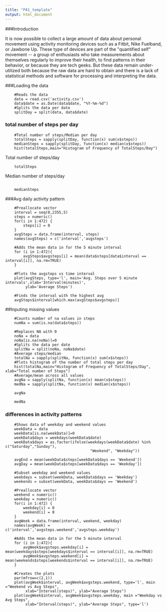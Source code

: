 ```yaml
---
title: "PA1_template"
output: html_document
---
```


###Introduction

It is now possible to collect a large amount of data about personal movement using activity monitoring devices such as a Fitbit, Nike Fuelband, or Jawbone Up. These type of devices are part of the "quantified self" movement -- a group of enthusiasts who take measurements about themselves regularly to improve their health, to find patterns in their behavior, or because they are tech geeks. But these data remain under-utilized both because the raw data are hard to obtain and there is a lack of statistical methods and software for processing and interpreting the data.

###Loading the data
```{r}
    #Reads the data
    data = read.csv('activity.csv')
    data$date = as.Date(data$date, "%Y-%m-%d")
    #Splits the data per date
    splitDay = split(data, data$date)
```

### total number of steps per day

```{r}
    #Total number of steps/Median per day
    totalSteps = sapply(splitDay, function(x) sum(x$steps))
    medianSteps = sapply(splitDay, function(x) median(x$steps))
    hist(totalSteps,main="Histogram of Frequency of TotalSteps/Day")
```  
  
Total number of steps/day
```{r, echo=FALSE}
    totalSteps

```
  
Median number of steps/day
```{r, echo=FALSE}

    medianSteps
```
  
###Avg daily activity pattern
```{r}
    #Preallocate vector
    interval = seq(0,2355,5)
    steps = numeric()
    for(i in 1:472) {
        steps[i] = 0
    }
    avgSteps = data.frame(interval, steps)
    names(avgSteps) = c('interval','avgsteps')
    
    #Adds the mean data in for the 5 minute interval
    for (i in 1:472){
        avgSteps$avgsteps[i] = mean(data$steps[data$interval == interval[i]], na.rm=TRUE)
    }
    
    #Plots the avgsteps vs time interval
    plot(avgSteps, type='l', main='Avg. Steps over 5 minute intervals',xlab='Interval(minutes)',
         ylab='Average Steps')
    
    #Finds the interval with the highest avg
    avgSteps$interval[which.max(avgSteps$avgsteps)]
```
  

##Inputing missing values

```{r}
    #Counts number of na values in steps
    numNa = sum(is.na(data$steps))
```
  

```{r}
    #Replaces NA with 0
    noNa = data
    noNa[is.na(noNa)]=0
    #Splits the data per date
    splitNa = split(noNa, noNa$date)
    #Average steps/median
    totalNa = sapply(splitNa, function(x) sum(x$steps))
    #Plots histogram of the number of total steps per day
    hist(totalNa,main="Histogram of Frequency of TotalSteps/Day", xlab="Total number of Steps")
    #Average/mean across all values
    avgNa = sapply(splitNa, function(x) mean(x$steps))
    medNa = sapply(splitNa, function(x) median(x$steps))
```
  
```{r, echo=FALSE}
    avgNa
```
  
```{r, echo=FALSE}
    medNa
```

### differences in activity patterns 
```{r}
    #Shows data of weekday and weekend values
    weekData = data
    weekData[is.na(weekData)]=0    
    weekData$days = weekdays(weekData$date)
    weekData$days = as.factor(ifelse(weekdays(weekData$date) %in% c("Saturday","Sunday"), 
                                      "Weekend", "Weekday")) 

    avgEnd = mean(weekData$steps[weekData$days == 'Weekend'])
    avgDay = mean(weekData$steps[weekData$days == 'Weekday'])

    #Subset weekday and weekend values
    weekdays = subset(weekData, weekData$days == 'Weekday')
    weekends = subset(weekData, weekData$days == 'Weekend')
    
    #Preallocate vector
    weekend = numeric()
    weekday = numeric()
    for(i in 1:472) {
        weekday[i] = 0
        weekend[i] = 0
    }
    avgWeek = data.frame(interval, weekend, weekday)
    names(avgWeek) = c('interval','avgsteps.weekend','avgsteps.weekday')
    
    #Adds the mean data in for the 5 minute interval
    for (i in 1:472){
        avgWeek$avgsteps.weekday[i] = mean(weekdays$steps[weekdays$interval == interval[i]], na.rm=TRUE)
        avgWeek$avgsteps.weekend[i] = mean(weekends$steps[weekends$interval == interval[i]], na.rm=TRUE)
    }
```
```{r}
    #Creates the plots
    par(mfrow=c(2,1))
    plot(avgWeek$interval, avgWeek$avgsteps.weekend, type='l', main ="Weekend vs Avg Steps",
         xlab="Interval(steps)", ylab="Average Steps")
    plot(avgWeek$interval, avgWeek$avgsteps.weekday, main ="Weekday vs Avg Steps", 
         xlab="Interval(steps)", ylab="Average Steps", type='l')
```


